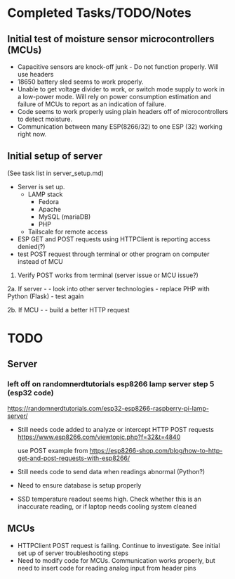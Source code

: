 # Completed Tasks/TODO/Notes

## Initial test of moisture sensor microcontrollers (MCUs)

- Capacitive sensors are knock-off junk - Do not function properly. Will use headers
- 18650 battery sled seems to work properly.
- Unable to get voltage divider to work, or switch mode supply to work in a low-power
  mode. Will rely on power consumption estimation and failure of MCUs
  to report as an indication of failure.
- Code seems to work properly using plain headers off of microcontrollers to detect
  moisture.
- Communication between many ESP(8266/32) to one ESP (32) working right now.

## Initial setup of server

(See task list in server_setup.md)

- Server is set up.
  - LAMP stack
    - Fedora
    - Apache
    - MySQL (mariaDB)
    - PHP
  - Tailscale for remote access
- ESP GET and POST requests using HTTPClient is reporting access denied(?)
- test POST request through terminal or other program on computer instead of MCU
1. Verify POST works from terminal (server issue or MCU issue?)

2a. If server -
    - look into other server technologies
    - replace PHP with Python (Flask)
    - test again

2b. If MCU -
    - build a better HTTP request


# TODO

## Server

### left off on randomnerdtutorials esp8266 lamp server step 5 (esp32 code)

https://randomnerdtutorials.com/esp32-esp8266-raspberry-pi-lamp-server/

- Still needs code added to analyze or intercept HTTP POST requests
  https://www.esp8266.com/viewtopic.php?f=32&t=4840

  use POST example from
  https://esp8266-shop.com/blog/how-to-http-get-and-post-requests-with-esp8266/

- Still needs code to send data when readings abnormal (Python?)
- Need to ensure database is setup properly
- SSD temperature readout seems high. Check whether this is
  an inaccurate reading, or if laptop needs cooling system cleaned

## MCUs

- HTTPClient POST request is failing. Continue to investigate. See initial set up
of server troubleshooting steps
- Need to modify code for MCUs. Communication works properly, but need to insert
  code for reading analog input from header pins
